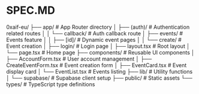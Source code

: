 # SPEC.MD

0xaif-eu/ 
├── app/ # App Router directory 
│ ├── (auth)/ # Authentication related routes 
│ │ └── callback/ # Auth callback route 
│ ├── events/ # Events feature 
│ │ ├── [id]/ # Dynamic event pages 
│ │ └── create/ # Event creation 
│ ├── login/ # Login page 
│ ├── layout.tsx # Root layout 
│ └── page.tsx # Home page 
├── components/ # Reusable UI components 
│ ├── AccountForm.tsx # User account management 
│ ├── CreateEventForm.tsx # Event creation form 
│ ├── EventCard.tsx # Event display card 
│ └── EventList.tsx # Events listing 
├── lib/ # Utility functions 
│ └── supabase/ # Supabase client setup 
├── public/ # Static assets 
└── types/ # TypeScript type definitions



